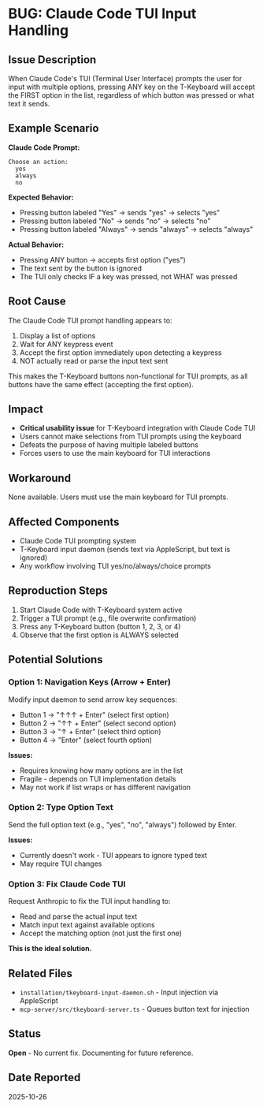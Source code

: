 # BUG: Claude Code TUI Input Handling

## Issue Description

When Claude Code's TUI (Terminal User Interface) prompts the user for input with multiple options, pressing ANY key on the T-Keyboard will accept the FIRST option in the list, regardless of which button was pressed or what text it sends.

## Example Scenario

**Claude Code Prompt:**
```
Choose an action:
  yes
  always
  no
```

**Expected Behavior:**
- Pressing button labeled "Yes" → sends "yes" → selects "yes"
- Pressing button labeled "No" → sends "no" → selects "no"
- Pressing button labeled "Always" → sends "always" → selects "always"

**Actual Behavior:**
- Pressing ANY button → accepts first option ("yes")
- The text sent by the button is ignored
- The TUI only checks IF a key was pressed, not WHAT was pressed

## Root Cause

The Claude Code TUI prompt handling appears to:
1. Display a list of options
2. Wait for ANY keypress event
3. Accept the first option immediately upon detecting a keypress
4. NOT actually read or parse the input text sent

This makes the T-Keyboard buttons non-functional for TUI prompts, as all buttons have the same effect (accepting the first option).

## Impact

- **Critical usability issue** for T-Keyboard integration with Claude Code TUI
- Users cannot make selections from TUI prompts using the keyboard
- Defeats the purpose of having multiple labeled buttons
- Forces users to use the main keyboard for TUI interactions

## Workaround

None available. Users must use the main keyboard for TUI prompts.

## Affected Components

- Claude Code TUI prompting system
- T-Keyboard input daemon (sends text via AppleScript, but text is ignored)
- Any workflow involving TUI yes/no/always/choice prompts

## Reproduction Steps

1. Start Claude Code with T-Keyboard system active
2. Trigger a TUI prompt (e.g., file overwrite confirmation)
3. Press any T-Keyboard button (button 1, 2, 3, or 4)
4. Observe that the first option is ALWAYS selected

## Potential Solutions

### Option 1: Navigation Keys (Arrow + Enter)
Modify input daemon to send arrow key sequences:
- Button 1 → "↑↑↑ + Enter" (select first option)
- Button 2 → "↑↑ + Enter" (select second option)
- Button 3 → "↑ + Enter" (select third option)
- Button 4 → "Enter" (select fourth option)

**Issues:**
- Requires knowing how many options are in the list
- Fragile - depends on TUI implementation details
- May not work if list wraps or has different navigation

### Option 2: Type Option Text
Send the full option text (e.g., "yes", "no", "always") followed by Enter.

**Issues:**
- Currently doesn't work - TUI appears to ignore typed text
- May require TUI changes

### Option 3: Fix Claude Code TUI
Request Anthropic to fix the TUI input handling to:
- Read and parse the actual input text
- Match input text against available options
- Accept the matching option (not just the first one)

**This is the ideal solution.**

## Related Files

- `installation/tkeyboard-input-daemon.sh` - Input injection via AppleScript
- `mcp-server/src/tkeyboard-server.ts` - Queues button text for injection

## Status

**Open** - No current fix. Documenting for future reference.

## Date Reported

2025-10-26
